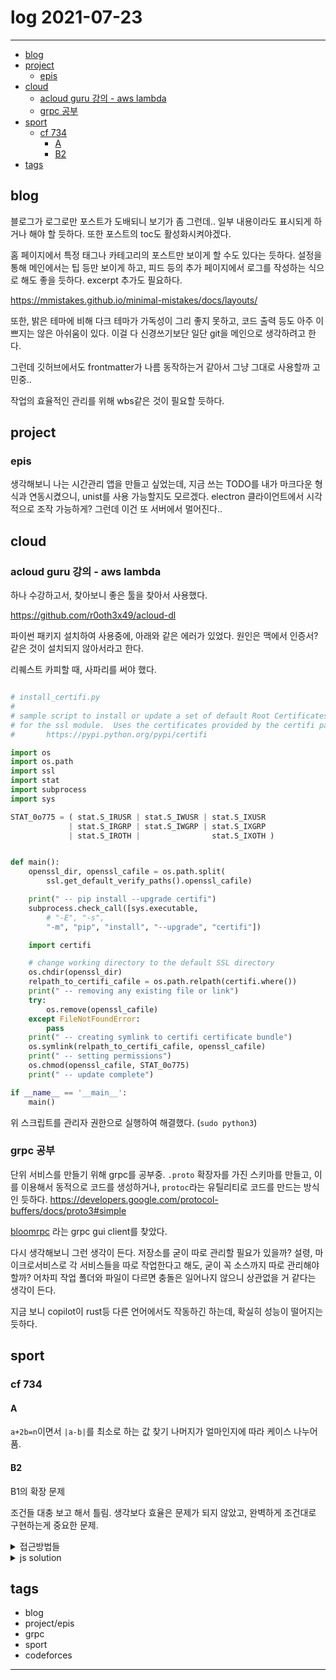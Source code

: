 # log 2021-07-23

--------------------------

- [blog](#blog)
- [project](#project)
  - [epis](#epis)
- [cloud](#cloud)
  - [acloud guru 강의 - aws lambda](#acloud-guru-강의---aws-lambda)
  - [grpc 공부](#grpc-공부)
- [sport](#sport)
  - [cf 734](#cf-734)
    - [A](#a)
    - [B2](#b2)
- [tags](#tags)


## blog

블로그가 로그로만 포스트가 도배되니 보기가 좀 그런데.. 일부 내용이라도 표시되게 하거나 해야 할 듯하다.
또한 포스트의 toc도 활성화시켜야겠다.

홈 페이지에서 특정 태그나 카테고리의 포스트만 보이게 할 수도 있다는 듯하다.
설정을 통해 메인에서는 팁 등만 보이게 하고, 피드 등의 추가 페이지에서 로그를 작성하는 식으로 해도 좋을 듯하다.
excerpt 추가도 필요하다.

https://mmistakes.github.io/minimal-mistakes/docs/layouts/

또한, 밝은 테마에 비해 다크 테마가 가독성이 그리 좋지 못하고, 코드 출력 등도 아주 이쁘지는 않은 아쉬움이 있다.
이걸 다 신경쓰기보단 일단 git을 메인으로 생각하려고 한다.

그런데 깃허브에서도 frontmatter가 나름 동작하는거 같아서 그냥 그대로 사용할까 고민중..

작업의 효율적인 관리를 위해 wbs같은 것이 필요할 듯하다.


## project

### epis

생각해보니 나는 시간관리 앱을 만들고 싶었는데, 지금 쓰는 TODO를 내가 마크다운 형식과 연동시켰으니, unist를 사용 가능할지도 모르겠다.
electron 클라이언트에서 시각적으로 조작 가능하게?
그런데 이건 또 서버에서 멀어진다..


## cloud

### acloud guru 강의 - aws lambda

하나 수강하고서, 찾아보니 좋은 툴을 찾아서 사용했다.

https://github.com/r0oth3x49/acloud-dl

파이썬 패키지 설치하여 사용중에, 아래와 같은 에러가 있었다.
원인은 맥에서 인증서? 같은 것이 설치되지 않아서라고 한다.

리퀘스트 카피할 때, 사파리를 써야 했다.

```py

# install_certifi.py
#
# sample script to install or update a set of default Root Certificates
# for the ssl module.  Uses the certificates provided by the certifi package:
#       https://pypi.python.org/pypi/certifi

import os
import os.path
import ssl
import stat
import subprocess
import sys

STAT_0o775 = ( stat.S_IRUSR | stat.S_IWUSR | stat.S_IXUSR
             | stat.S_IRGRP | stat.S_IWGRP | stat.S_IXGRP
             | stat.S_IROTH |                stat.S_IXOTH )


def main():
    openssl_dir, openssl_cafile = os.path.split(
        ssl.get_default_verify_paths().openssl_cafile)

    print(" -- pip install --upgrade certifi")
    subprocess.check_call([sys.executable,
        # "-E", "-s", 
        "-m", "pip", "install", "--upgrade", "certifi"])

    import certifi

    # change working directory to the default SSL directory
    os.chdir(openssl_dir)
    relpath_to_certifi_cafile = os.path.relpath(certifi.where())
    print(" -- removing any existing file or link")
    try:
        os.remove(openssl_cafile)
    except FileNotFoundError:
        pass
    print(" -- creating symlink to certifi certificate bundle")
    os.symlink(relpath_to_certifi_cafile, openssl_cafile)
    print(" -- setting permissions")
    os.chmod(openssl_cafile, STAT_0o775)
    print(" -- update complete")

if __name__ == '__main__':
    main()

```

위 스크립트를 관리자 권한으로 실행하여 해결했다.
(`sudo python3`)


### grpc 공부

단위 서비스를 만들기 위해 grpc를 공부중.
`.proto` 확장자를 가진 스키마를 만들고, 이를 이용해서 동적으로 코드를 생성하거나, `protoc`라는 유틸리티로 코드를 만드는 방식인 듯하다.
https://developers.google.com/protocol-buffers/docs/proto3#simple

[bloomrpc](https://github.com/uw-labs/bloomrpc) 라는 grpc gui client를 찾았다.

다시 생각해보니 그런 생각이 든다. 저장소를 굳이 따로 관리할 필요가 있을까? 설령, 마이크로서비스로 각 서비스들을 따로 작업한다고 해도, 굳이 꼭 소스까지 따로 관리해야할까? 어차피 작업 폴더와 파일이 다르면 충돌은 일어나지 않으니 상관없을 거 같다는 생각이 든다.

지금 보니 copilot이 rust등 다른 언어에서도 작동하긴 하는데, 확실히 성능이 떨어지는 듯하다.

## sport

### cf 734

#### A

`a+2b=n`이면서 `|a-b|`를 최소로 하는 값 찾기
나머지가 얼마인지에 따라 케이스 나누어 품.

#### B2

B1의 확장 문제

조건들 대충 보고 해서 틀림. 생각보다 효율은 문제가 되지 않았고, 완벽하게 조건대로 구현하는게 중요한 문제.

<details><summary markdown="span">접근방법들</summary>

- 접근 1
  - 각 나온 수마다 카운트 관리하면서, 앞에서부터 1씩 증가시키면서 다음 수 넣기
  - 넣을 수 없으면 (k번 초과), 0 넣고 스킵
    - 이렇게 했을때, 색칠된 수의 개수가 같지 않게되어 틀림
    - 그것만 고치면 되나 했는데, 더 큰 문제는, 다른 수가 나와서 사이클 돌다 이전 수로 다시 나왔을 때 안겹치고 다음 컬러 찾는게 너무 어려워짐
- 접근 2
  - 각 숫자별로 1부터 씀, k 초과하면 0 씀
    - 이렇게 하면, 앞의 숫자가 더 많이 사용되어 틀림
- 접근 3
  - 각 나온 수마다 카운트 관리하고, 총 사용할 숫자 수 계산함
  - 숫자별로 인덱스를 만들어 순회시킴 (이건 필요한지 잘 모르겠다->필요할듯)

</details>


<details><summary markdown="span">js solution</summary>

```js

let i = ''
process.stdin.on('data', c => i += c)
process.stdin.on('end', () => {
  const {EOL} = require('os')
  const lines = i.split(EOL);
  
  // iter lines
  const cases = lines[0] - 0;

  for (let i = 1; i <= cases; i++) {
    const [n,k] = lines[2*i - 1].split(' ').map(x => parseInt(x));
    const arr = lines[2*i].split(' ').map(x => parseInt(x));
    // console.log(n,k,arr);
    // create a map for cycle
    const map = {};
    // pos[num] = [each pos]
    const pos = {};
    const rpos = {};
    const cnts = {};
    const ans = [];
    let target_count = 0;
    // count how many times each num appears, iter j
    for (let j = 0; j < arr.length; j++) {

      if (map[arr[j]]) {
        map[arr[j]]++;
      } else {
        map[arr[j]] = 1;
      }

      // pos
      if (pos[arr[j]]) {
        pos[arr[j]].push(j);
        // add target_count if arr[j] appeared less than k times
        if (map[arr[j]] <= k) {
          target_count++;
        }

      } else {
        pos[arr[j]] = [j];
        cnts[arr[j]] = 0;
        target_count+=1;
      }
    }

    // left target_count number should be multiple of k
    target_count -= (target_count % k);

    const poses = [];
    // flatten pos to poses
    for (let key in pos) {
      poses.push(...pos[key]);
    }

    // iter thru poses
    let color = 1;
    for (let j = 0; j < poses.length; j++) {
      // get now pos
      const now = poses[j];
      // get cnts of this num
      const cnt = cnts[arr[now]];
      // put ans cnt+1 if cnt < k
      if (cnt < k && target_count > 0) {
        ans[now] = color++;
        cnts[arr[now]]++;
        if(color > k) {
          color = 1;
        }
        target_count--;
      } else {
        ans[now] = 0;
      }
    }
    console.log(ans.join(' '));
  }

})

```

</details>

## tags
- blog
- project/epis
- grpc
- sport
- codeforces

--------------------------

